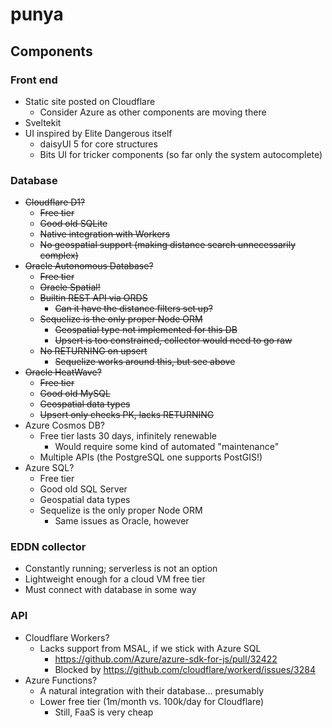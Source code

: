 punya
=====

## Components

### Front end

  - Static site posted on Cloudflare
    - Consider Azure as other components are moving there
  - Sveltekit
  - UI inspired by Elite Dangerous itself
    - daisyUI 5 for core structures
    - Bits UI for tricker components (so far only the system autocomplete)

### Database

  - ~~Cloudflare D1?~~
    - ~~Free tier~~
    - ~~Good old SQLite~~
    - ~~Native integration with Workers~~
    - ~~No geospatial support (making distance search unnecessarily complex)~~
  - ~~Oracle Autonomous Database?~~
    - ~~Free tier~~
    - ~~Oracle Spatial!~~
    - ~~Builtin REST API via ORDS~~
      - ~~Can it have the distance filters set up?~~
    - ~~Sequelize is the only proper Node ORM~~
      - ~~Geospatial type not implemented for this DB~~
      - ~~Upsert is too constrained, collector would need to go raw~~
    - ~~No RETURNING on upsert~~
      - ~~Sequelize works around this, but see above~~
  - ~~Oracle HeatWave?~~
    - ~~Free tier~~
    - ~~Good old MySQL~~
    - ~~Geospatial data types~~
    - ~~Upsert only checks PK, lacks RETURNING~~
  - Azure Cosmos DB?
    - Free tier lasts 30 days, infinitely renewable
      - Would require some kind of automated "maintenance"
    - Multiple APIs (the PostgreSQL one supports PostGIS!)
  - Azure SQL?
    - Free tier
    - Good old SQL Server
    - Geospatial data types
    - Sequelize is the only proper Node ORM
      - Same issues as Oracle, however

### EDDN collector

  - Constantly running; serverless is not an option
  - Lightweight enough for a cloud VM free tier
  - Must connect with database in some way

### API

  - Cloudflare Workers?
    - Lacks support from MSAL, if we stick with Azure SQL
      - https://github.com/Azure/azure-sdk-for-js/pull/32422
      - Blocked by https://github.com/cloudflare/workerd/issues/3284
  - Azure Functions?
    - A natural integration with their database... presumably
    - Lower free tier (1m/month vs. 100k/day for Cloudflare)
      - Still, FaaS is very cheap